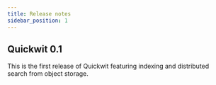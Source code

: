 ```yaml
---
title: Release notes
sidebar_position: 1
---
```


## Quickwit 0.1

This is the first release of Quickwit featuring indexing and distributed search from object storage.
